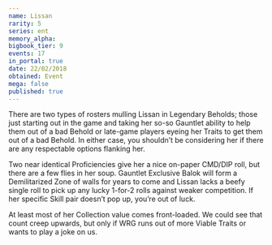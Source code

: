 ```yaml
---
name: Lissan
rarity: 5
series: ent
memory_alpha:
bigbook_tier: 9
events: 17
in_portal: true
date: 22/02/2018
obtained: Event
mega: false
published: true
---
```


There are two types of rosters mulling Lissan in Legendary Beholds; those just starting out in the game and taking her so-so Gauntlet ability to help them out of a bad Behold or late-game players eyeing her Traits to get them out of a bad Behold. In either case, you shouldn’t be considering her if there are any respectable options flanking her.

Two near identical Proficiencies give her a nice on-paper CMD/DIP roll, but there are a few flies in her soup. Gauntlet Exclusive Balok will form a Demilitarized Zone of walls for years to come and Lissan lacks a beefy single roll to pick up any lucky 1-for-2 rolls against weaker competition. If her specific Skill pair doesn’t pop up, you’re out of luck.

At least most of her Collection value comes front-loaded. We could see that count creep upwards, but only if WRG runs out of more Viable Traits or wants to play a joke on us.
